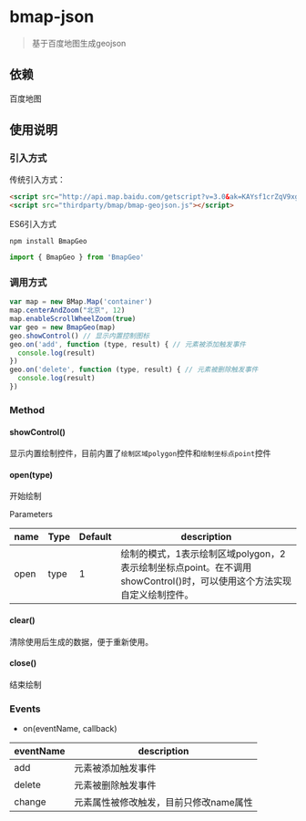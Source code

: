 # bmap-json

> 基于百度地图生成geojson

## 依赖

百度地图

## 使用说明

### 引入方式

传统引入方式：

```html
<script src="http://api.map.baidu.com/getscript?v=3.0&ak=KAYsf1crZqV9xgyWEzsGpaVzvobclAmu&t=1"></script>
<script src="thirdparty/bmap/bmap-geojson.js"></script>
```

ES6引入方式

```shell
npm install BmapGeo
```

```javascript
import { BmapGeo } from 'BmapGeo'
```

### 调用方式

```javascript
var map = new BMap.Map('container')
map.centerAndZoom("北京", 12)
map.enableScrollWheelZoom(true)
var geo = new BmapGeo(map)
geo.showControl() // 显示内置控制图标
geo.on('add', function (type, result) { // 元素被添加触发事件
  console.log(result)
})
geo.on('delete', function (type, result) { // 元素被删除触发事件
  console.log(result)
})
```

### Method

#### showControl()

显示内置绘制控件，目前内置了`绘制区域polygon`控件和`绘制坐标点point`控件

#### open(type)

开始绘制

Parameters

|name|Type|Default|description|
|----|----|-------|-----------|
|open|type|1|绘制的模式，1表示绘制区域polygon，2表示绘制坐标点point。在不调用showControl()时，可以使用这个方法实现自定义绘制控件。|

#### clear()

清除使用后生成的数据，便于重新使用。

#### close()

结束绘制

### Events

- on(eventName, callback)

|eventName|description|
|---------|-----------|
|add|元素被添加触发事件|
|delete|元素被删除触发事件|
|change|元素属性被修改触发，目前只修改name属性|